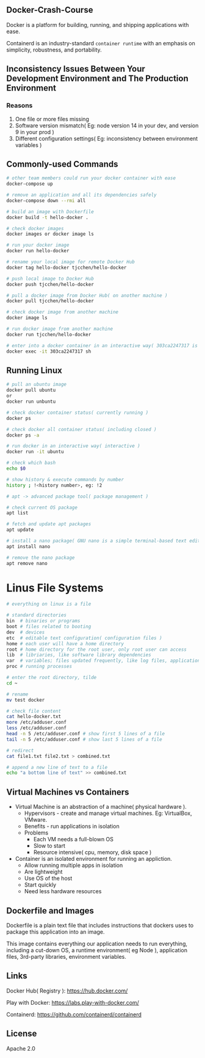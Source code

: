 ## Docker-Crash-Course
Docker is a platform for building, running, and shipping applications with ease.

Containerd is an industry-standard `container runtime` with an emphasis on simplicity, robustness, and portability.

## Inconsistency Issues Between Your Development Environment and The Production Environment
### Reasons
1. One file or more files missing
2. Software version mismatch( Eg: node version 14 in your dev, and version 9 in your prod )
3. Different configuration settings( Eg: inconsistency between environment variables )

## Commonly-used Commands
```bash
# other team members could run your docker container with ease
docker-compose up

# remove an application and all its dependencies safely
docker-compose down --rmi all

# build an image with Dockerfile
docker build -t hello-docker .

# check docker images
docker images or docker image ls

# run your docker image
docker run hello-docker

# rename your local image for remote Docker Hub
docker tag hello-docker tjcchen/hello-docker

# push local image to Docker Hub
docker push tjcchen/hello-docker

# pull a docker image from Docker Hub( on another machine )
docker pull tjcchen/hello-docker

# check docker image from another machine
docker image ls

# run docker image from another machine
docker run tjcchen/hello-docker

# enter into a docker container in an interactive way( 303ca2247317 is a running container id )
docker exec -it 303ca2247317 sh
```

## Running Linux
```bash
# pull an ubuntu image
docker pull ubuntu
or
docker run unbuntu

# check docker container status( currently running )
docker ps

# check docker all container status( including closed )
docker ps -a

# run docker in an interactive way( interactive )
docker run -it ubuntu

# check which bash
echo $0

# show history & execute commands by number
history ; !<history number>, eg: !2

# apt -> advanced package tool( package management )

# check current OS package
apt list

# fetch and update apt packages
apt update

# install a nano package( GNU nano is a simple terminal-based text editor )
apt install nano

# remove the nano package
apt remove nano
```

# Linus File Systems
```bash
# everything on linux is a file

# standard directories
bin  # binaries or programs
boot # files related to booting
dev  # devices
etc  # editable text configuration( configuration files )
home # each user will have a home directory
root # home directory for the root user, only root user can access
lib  # libriaries, like software library dependencies
var  # variables; files updated frequently, like log files, application data etc
proc # running processes

# enter the root directory, tilde
cd ~

# rename
mv test docker

# check file content
cat hello-docker.txt
more /etc/adduser.conf
less /etc/adduser.conf
head -n 5 /etc/adduser.conf # show first 5 lines of a file
tail -n 5 /etc/adduser.conf # show last 5 lines of a file

# redirect
cat file1.txt file2.txt > combined.txt

# append a new line of text to a file
echo "a bottom line of text" >> combined.txt
```

## Virtual Machines vs Containers
- Virtual Machine is an abstraction of a machine( physical hardware ).
  - Hypervisors - create and manage virtual machines. Eg: VirtualBox, VMware.
  - Benefits - run applications in isolation
  - Problems
    - Each VM needs a full-blown OS
    - Slow to start
    - Resource intensive( cpu, memory, disk space )
- Container is an isolated environment for running an appliction.
  - Allow running multiple apps in isolation
  - Are lightweight
  - Use OS of the host
  - Start quickly
  - Need less hardware resources

## Dockerfile and Images

Dockerfile is a plain text file that includes instructions that dockers uses to package this application into an image.

This image contains everything our application needs to run everything, including a cut-down OS, a runtime environment( eg Node ), application files, 3rd-party libraries, environment variables.

## Links

Docker Hub( Registry ): https://hub.docker.com/

Play with Docker: https://labs.play-with-docker.com/

Containerd: https://github.com/containerd/containerd

## License
Apache 2.0